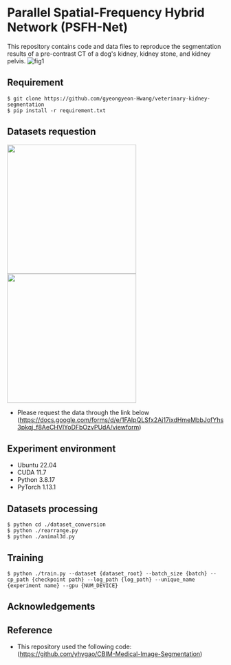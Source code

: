 # Parallel Spatial-Frequency Hybrid Network (PSFH-Net)
This repository contains code and data files to reproduce the segmentation results of a pre-contrast CT of a dog's kidney, kidney stone, and kidney pelvis.
![fig1](https://github.com/gyeongyeon-Hwang/veterinary-kidney-segmentation/assets/76763306/099b4ffb-746b-4b73-a7a5-635f4fb25b6c)
## Requirement
    $ git clone https://github.com/gyeongyeon-Hwang/veterinary-kidney-segmentation
    $ pip install -r requirement.txt
## Datasets requestion
<img src="https://github.com/gyeongyeon-Hwang/veterinary-kidney-segmentation/assets/76763306/96431289-658d-478a-9897-9c9f89327dfc" width="300" height="300"> <img src="https://github.com/gyeongyeon-Hwang/veterinary-kidney-segmentation/assets/76763306/45fab718-bf3e-43f7-87d5-9c329a15df62" width="300" height="300"></center> 

- Please request the data through the link below 
  (https://docs.google.com/forms/d/e/1FAIpQLSfx2Aj17ixdHmeMbbJofYhs3pkqj_f8AeCHVlYoDFbOzvPUdA/viewform)
## Experiment environment
- Ubuntu 22.04
- CUDA 11.7
- Python 3.8.17
- PyTorch 1.13.1
## Datasets processing
    $ python cd ./dataset_conversion
    $ python ./rearrange.py
    $ python ./animal3d.py

## Training

    $ python ./train.py --dataset {dataset_root} --batch_size {batch} --cp_path {checkpoint path} --log_path {log_path} --unique_name {experiment name} --gpu {NUM_DEVICE}

## Acknowledgements

## Reference
* This repository used the following code: (https://github.com/yhygao/CBIM-Medical-Image-Segmentation)

